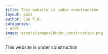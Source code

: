 ```yaml
---
title: This website is under construction
layout: post
author: Can T.N.
categories:
- news
image: assets/images/Under_construction.png
---
```


This website is under construction

<br>

